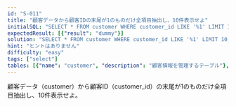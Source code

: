 ```yaml
---
id: "S-011"
title: "顧客データから顧客IDの末尾が1のものだけ全項目抽出し、10件表示せよ"
initialSQL: "SELECT * FROM customer WHERE customer_id LIKE '%1' LIMIT 10;"
expectedResult: [{"result": "dummy"}]
solution: "SELECT * FROM customer WHERE customer_id LIKE '%1' LIMIT 10;"
hint: "ヒントはありません"
difficulty: "easy"
tags: ["select"]
tables: [{"name": "customer", "description": "顧客情報を管理するテーブル"}, {"name": "receipt", "description": "レシート明細データを管理するテーブル"}, {"name": "store", "description": "店舗情報を管理するテーブル"}, {"name": "product", "description": "商品情報を管理するテーブル"}, {"name": "category", "description": "カテゴリ情報を管理するテーブル"}]
---
```


顧客データ（customer）から顧客ID（customer_id）の末尾が1のものだけ全項目抽出し、10件表示せよ。